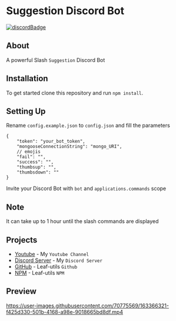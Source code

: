   <h1>
    Suggestion Discord Bot
  </h1>
  <p>

[![discordBadge](https://img.shields.io/badge/Chat-Coding%20Planet-7289d9?style=for-the-badge&logo=discord)](https://discord.gg/yfD2Vmnr6F)
</p>

## About
A powerful Slash `Suggestion` Discord Bot

## Installation
To get started clone this repository and run `npm install`.

## Setting Up
Rename `config.example.json` to `config.json` and fill the parameters
```
{
    "token": "your_bot_token",
    "mongooseConnectionString": "mongo_URI",
    // emojis
    "fail": "",
    "success": "",
    "thumbsup": "",
    "thumbsdown": ""
}
```

Invite your Discord Bot with `bot` and `applications.commands` scope

## Note
It can take up to 1 hour until the slash commands are displayed

## Projects
- [Youtube](https://www.youtube.com/channel/UC9yRVadElzxSO3ZUywK6Yig) - My `Youtube Channel`
- [Discord Server](https://discord.gg/yfD2Vmnr6F) - My `Discord Server`
- [GitHub](https://github.com/notLeaf/leaf-utils) - Leaf-utils `Github`
- [NPM](https://www.npmjs.com/package/leaf-utils) - Leaf-utils `NPM`

## Preview
https://user-images.githubusercontent.com/70775569/163366321-f425d330-501b-4168-a98e-9018665bd8df.mp4
